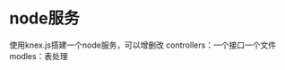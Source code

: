 <!--
 * @Author: your name
 * @Date: 2021-08-10 19:08:25
 * @LastEditTime: 2021-08-11 17:40:23
 * @LastEditors: Please set LastEditors
 * @Description: In User Settings Edit
 * @FilePath: /expressnode/README.MD
-->
# node服务
使用knex.js搭建一个node服务，可以增删改
controllers：一个接口一个文件
modles：表处理